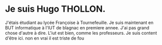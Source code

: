 # Je suis Hugo THOLLON.

J'étais étudiant au lycée Françoise à Tournefeuille. Je suis maintenant en BUT informatique à l'IUT de blagnac en premiere annee.
J'ai pas grand chose d'autre à dire. L'iut est bien, comme les professeurs. Je suis content d'être ici.
non en vrai il est triste de fou 
